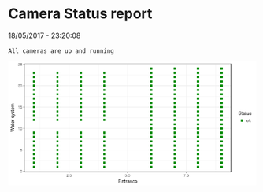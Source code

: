 Camera Status report
================
18/05/2017 - 23:20:08

    All cameras are up and running

![](camreport_files/figure-markdown_github/unnamed-chunk-2-1.png)
